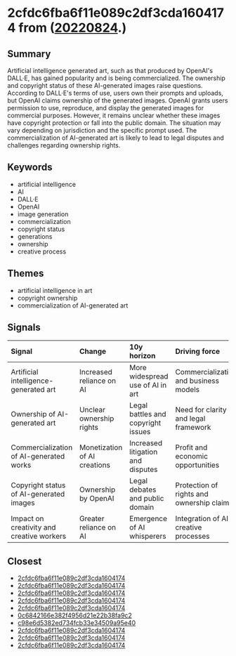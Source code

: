 # 2cfdc6fba6f11e089c2df3cda1604174 from ([20220824](https://kghosh.substack.com/p/20220824).)

## Summary

Artificial intelligence generated art, such as that produced by OpenAI's DALL·E, has gained popularity and is being commercialized. The ownership and copyright status of these AI-generated images raise questions. According to DALL·E's terms of use, users own their prompts and uploads, but OpenAI claims ownership of the generated images. OpenAI grants users permission to use, reproduce, and display the generated images for commercial purposes. However, it remains unclear whether these images have copyright protection or fall into the public domain. The situation may vary depending on jurisdiction and the specific prompt used. The commercialization of AI-generated art is likely to lead to legal disputes and challenges regarding ownership rights.

## Keywords

* artificial intelligence
* AI
* DALL·E
* OpenAI
* image generation
* commercialization
* copyright status
* generations
* ownership
* creative process

## Themes

* artificial intelligence in art
* copyright ownership
* commercialization of AI-generated art

## Signals

| Signal                                    | Change                       | 10y horizon                        | Driving force                             |
|:------------------------------------------|:-----------------------------|:-----------------------------------|:------------------------------------------|
| Artificial intelligence-generated art     | Increased reliance on AI     | More widespread use of AI in art   | Commercialization and business models     |
| Ownership of AI-generated art             | Unclear ownership rights     | Legal battles and copyright issues | Need for clarity and legal framework      |
| Commercialization of AI-generated works   | Monetization of AI creations | Increased litigation and disputes  | Profit and economic opportunities         |
| Copyright status of AI-generated images   | Ownership by OpenAI          | Legal debates and public domain    | Protection of rights and ownership claims |
| Impact on creativity and creative workers | Greater reliance on AI       | Emergence of AI whisperers         | Integration of AI in creative processes   |

## Closest

* [2cfdc6fba6f11e089c2df3cda1604174](2cfdc6fba6f11e089c2df3cda1604174)
* [2cfdc6fba6f11e089c2df3cda1604174](2cfdc6fba6f11e089c2df3cda1604174)
* [2cfdc6fba6f11e089c2df3cda1604174](2cfdc6fba6f11e089c2df3cda1604174)
* [2cfdc6fba6f11e089c2df3cda1604174](2cfdc6fba6f11e089c2df3cda1604174)
* [2cfdc6fba6f11e089c2df3cda1604174](2cfdc6fba6f11e089c2df3cda1604174)
* [0c6842166e382f4956d21e22b38fa9c2](0c6842166e382f4956d21e22b38fa9c2)
* [c98e6d5382ed734fcb33e34509a95e40](c98e6d5382ed734fcb33e34509a95e40)
* [2cfdc6fba6f11e089c2df3cda1604174](2cfdc6fba6f11e089c2df3cda1604174)
* [2cfdc6fba6f11e089c2df3cda1604174](2cfdc6fba6f11e089c2df3cda1604174)
* [2cfdc6fba6f11e089c2df3cda1604174](2cfdc6fba6f11e089c2df3cda1604174)